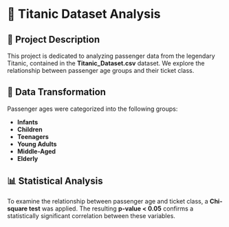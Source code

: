 # 🚢 Titanic Dataset Analysis

## 📌 Project Description
This project is dedicated to analyzing passenger data from the legendary Titanic, contained in the **Titanic_Dataset.csv** dataset. We explore the relationship between passenger age groups and their ticket class.

## 🔄 Data Transformation
Passenger ages were categorized into the following groups:
-  **Infants**
-  **Children**
-  **Teenagers**
-  **Young Adults**
-  **Middle-Aged**
-  **Elderly**

## 📊 Statistical Analysis
To examine the relationship between passenger age and ticket class, a **Chi-square test** was applied. The resulting **p-value < 0.05** confirms a statistically significant correlation between these variables.
